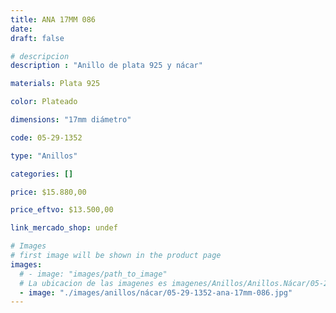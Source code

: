 ```yaml
---
title: ANA 17MM 086
date: 
draft: false

# descripcion
description : "Anillo de plata 925 y nácar"

materials: Plata 925

color: Plateado

dimensions: "17mm diámetro"

code: 05-29-1352

type: "Anillos"

categories: []

price: $15.880,00

price_eftvo: $13.500,00

link_mercado_shop: undef

# Images
# first image will be shown in the product page
images:
  # - image: "images/path_to_image"
  # La ubicacion de las imagenes es imagenes/Anillos/Anillos.Nácar/05-29-1352-ana-17mm-086
  - image: "./images/anillos/nácar/05-29-1352-ana-17mm-086.jpg"
---
```

